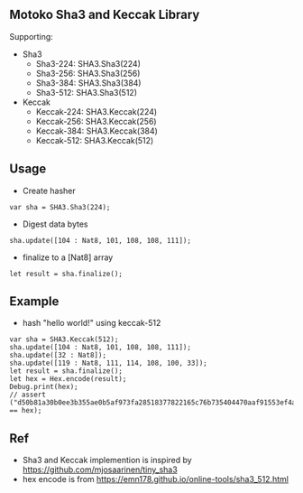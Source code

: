 ## Motoko Sha3 and Keccak Library
Supporting:
- Sha3
  - Sha3-224: SHA3.Sha3(224)
  - Sha3-256: SHA3.Sha3(256)
  - Sha3-384: SHA3.Sha3(384)
  - Sha3-512: SHA3.Sha3(512)
- Keccak
  - Keccak-224: SHA3.Keccak(224)
  - Keccak-256: SHA3.Keccak(256)
  - Keccak-384: SHA3.Keccak(384)
  - Keccak-512: SHA3.Keccak(512)

## Usage
- Create hasher
```
var sha = SHA3.Sha3(224);
```
- Digest data bytes
```
sha.update([104 : Nat8, 101, 108, 108, 111]);
```
- finalize to a [Nat8] array
```
let result = sha.finalize();
```

## Example
- hash "hello world!" using keccak-512
```
var sha = SHA3.Keccak(512);
sha.update([104 : Nat8, 101, 108, 108, 111]);
sha.update([32 : Nat8]);
sha.update([119 : Nat8, 111, 114, 108, 100, 33]);
let result = sha.finalize();
let hex = Hex.encode(result);
Debug.print(hex);
// assert ("d50b81a30b0ee3b355ae0b5af973fa28518377822165c76b735404470aaf91553ef4a5cf43a3511f2fc0decfd14da1048e244ec1a94aac2fbde2ae87c2d95455" == hex);
```

## Ref
- Sha3 and Keccak implemention is inspired by https://github.com/mjosaarinen/tiny_sha3
- hex encode is from https://emn178.github.io/online-tools/sha3_512.html

